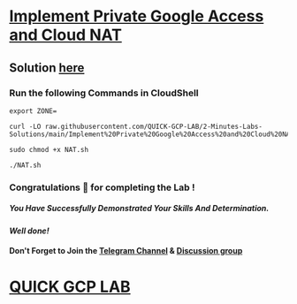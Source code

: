 # [Implement Private Google Access and Cloud NAT](https://www.cloudskillsboost.google/paths/11/course_templates/50/labs/485523)

## Solution [here]()

### Run the following Commands in CloudShell
```
export ZONE=
```
```
curl -LO raw.githubusercontent.com/QUICK-GCP-LAB/2-Minutes-Labs-Solutions/main/Implement%20Private%20Google%20Access%20and%20Cloud%20NAT/NAT.sh

sudo chmod +x NAT.sh

./NAT.sh
```

### Congratulations 🎉 for completing the Lab !

##### *You Have Successfully Demonstrated Your Skills And Determination.*

#### *Well done!*

#### Don't Forget to Join the [Telegram Channel](https://t.me/quickgcplab) & [Discussion group](https://t.me/quickgcplabchats)

# [QUICK GCP LAB](https://www.youtube.com/@quickgcplab)

